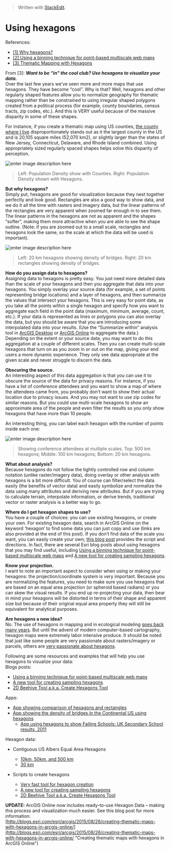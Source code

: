 


> Written with [StackEdit](https://stackedit.io/).

# Using hexagons

References:
- [[1] Why hexagons?](https://pro.arcgis.com/en/pro-app/tool-reference/spatial-statistics/h-whyhexagons.htm)
- [[2] Using a binning technique for point-based multiscale web maps](https://www.esri.com/arcgis-blog/products/arcgis-online/mapping/using-a-binning-technique-for-point-based-multiscale-web-maps/)
- [[3] Thematic Mapping with Hexagons](https://www.esri.com/about/newsroom/insider/thematic-mapping-with-hexagons/)

From [3]:
**_Want to be “in” the cool club? Use hexagons to visualize your data._**  
Over the last few years we’ve seen more and more maps that use hexagons. They have become “cool”. Why is that? Well, hexagons and other regularly shaped features allow you to normalize geography for thematic mapping rather than be constrained to using irregular shaped polygons created from a political process (for example, county boundaries, census tracts, zip codes, etc.). And this is VERY useful because of the massive disparity in some of these shapes.

For instance, if you create a thematic map using US counties, [the county where I live](http://en.wikipedia.org/wiki/San_Bernardino_County,_California) disproportionately stands out as it the largest county in the US and is 20,105 square miles (52,070 km2), or slightly larger than the states of New Jersey, Connecticut, Delaware, and Rhode Island combined. Using appropriately sized regularly spaced shapes helps solve this disparity of perception.

![enter image description here](http://www.esri.com/about/newsroom/wp-content/uploads/files/2015/04/1_640.jpg)
> Left: Population Density show with Counties. Right: Population Density shown with Hexagons.

**But why hexagons?**  
Simply put, hexagons are good for visualization because they nest together perfectly and look good. Rectangles are also a good way to show data, and we do it all the time with rasters and imagery data, but the linear patterns of the rectangles are very apparent when zoomed far enough in to see them. The linear patterns in the hexagons are not as apparent and the shapes “softer”, making them more attractive when you are able to see the shape outline. (Note: if you are zoomed out to a small scale, rectangles and hexagons look the same, so the scale at which the data will be used is important).

![enter image description here](http://www.esri.com/about/newsroom/wp-content/uploads/files/2015/04/2_640.jpg)
> Left: 20 km hexagons showing density of bridges. Right: 20 km rectangles showing density of bridges.

**How do you assign data to hexagons?**  
Assigning data to hexagons is pretty easy. You just need more detailed data than the scale of your hexagons and then you aggregate that data into your hexagons. You simply overlay your source data (for example, a set of points representing bridge locations) and a layer of hexagons, and then summarize the values that intersect your hexagons. This is very easy for point data, as you take all the points within a single hexagon and specify how you want to aggregate each field in the point data (maximum, minimum, average, count, etc.). If your data is represented as lines or polygons you can also overlay the data, but you should be aware that you are introducing some interpolated data into your results. (Use the “Summarize within” analysis tool in [ArcGIS Desktop](http://pro.arcgis.com/en/pro-app/tool-reference/analysis/summarize-within.htm) or [ArcGIS Online](https://doc.arcgis.com/en/arcgis-online/use-maps/perform-analysis.htm) to aggregate the data.)  
Depending on the extent or your source data, you may want to do this aggregation at a couple of different scales. Then you can create multi-scale hexagons that turn on as you zoom in or out on the map, giving your end users a more dynamic experience. They only see data appropriate at the given scale and never struggle to discern the data.

**Obscuring the source.**  
An interesting aspect of this data aggregation is that you can use it to obscure the source of the data for privacy reasons. For instance, if you have a list of conference attendees and you want to show a map of where the attendees came from, you probably don’t want to show their actual location due to privacy issues. And you may not want to use zip codes for similar reasons. But you could use multi-scale hexagons to show an approximate area of the people and even filter the results so you only show hexagons that have more than 10 people.

An interesting thing, you can label each hexagon with the number of points inside each one:

![enter image description here](http://www.esri.com/about/newsroom/wp-content/uploads/files/2015/04/3.jpg)
> Showing conference attendees at multiple scales. Top: 500 km hexagons; Middle: 100 km hexagons; Bottom: 20 km hexagons.

**What about analysis?**  
Because hexagons do not follow the tightly controlled row and column notation (unlike raster/imagery data), doing overlay or other analysis with hexagons is a bit more difficult. You of course can filter/select the data easily (the benefits of vector data) and easily symbolize and normalize the data using many attributes and deriving new attributes. But if you are trying to calculate terrain, interpolate information, or derive trends, traditional vector or raster analysis is a better way to go.

**Where do I get hexagon shapes to use?**  
You have a couple of choices: you can use existing hexagons, or create your own. For existing hexagon data, search in ArcGIS Online on the keyword ‘hexagon’ to find some data you can just copy and use (links are also provided at the end of this post). If you don’t find data of the scale you want, you can easily create your own; [this blog post](http://blogs.esri.com/esri/arcgis/2012/07/09/2d-beehive-tool-a-k-a-create-hexagons-tool/) provides the script and directions. In fact, there are several Esri blog posts about using hexagons that you may find useful, including [Using a binning technique for point-based multiscale web maps](http://blogs.esri.com/esri/arcgis/2012/06/08/using-a-binning-technique-for-point-based-multiscale-web-maps/) and [A new tool for creating sampling hexagons](http://blogs.esri.com/esri/arcgis/2013/05/06/a-new-tool-for-creating-sampling-hexagons/).

**Know your projection.**  
I want to note an important aspect to consider when using or making your hexagons: the projection/coordinate system is very important. Because you are normalizing the features, you need to make sure you use hexagons that are based on an equal area projection (or spheroid based radians) or you can skew the visual results. If you end up re-projecting your data, then bear in mind your hexagons will be distorted in terms of their shape and apparent size but because of their original equal area property they will still be equivalent for analytical purposes.

**Are hexagons a new idea?**  
No. The use of hexagons in mapping and in ecological modeling [goes back many years](http://mappinglondon.co.uk/2013/hexagonal-map-of-london/). But until the advent of modern computer-based cartography, hexagon maps were extremely labor intensive produce. It should be noted that just like some people are very passionate about rasters/imagery or parcels, others are [very passionate about hexagons](http://hexnet.org/).

Following are some resources and examples that will help you use hexagons to visualize your data:  
Blogs posts:

-   [Using a binning technique for point-based multiscale web maps](http://blogs.esri.com/esri/arcgis/2012/06/08/using-a-binning-technique-for-point-based-multiscale-web-maps/)
-   [A new tool for creating sampling hexagons](http://blogs.esri.com/esri/arcgis/2013/05/06/a-new-tool-for-creating-sampling-hexagons/%5d)
-   [2D Beehive Tool a.k.a. Create Hexagons Tool](http://blogs.esri.com/esri/arcgis/2012/07/09/2d-beehive-tool-a-k-a-create-hexagons-tool/)

Apps:

-   [App showing comparison of hexagons and rectangles](http://damian.maps.arcgis.com/apps/StorytellingSwipe/index.html?appid=ad1e265fa67b41139c87c7d03458eacb)
-   [App showing the density of bridges in the Continental US using hexagons](http://damian.maps.arcgis.com/apps/webappviewer/index.html?id=85967ecbe6cf42faa2f9e71a037dfbd4)
    -   [App using hexagons to show Failing Schools: UK Secondary School results, 2011](http://www.arcgis.com/apps/OnePane/splash/index.html?appid=dfe732ba315c4cc4a583528e8e7e4c85)

Hexagon data:

-   Contiguous US Albers Equal Area Hexagons
    -   [10km, 50km, and 500 km](http://damian.maps.arcgis.com/home/item.html?id=52ddd064528241a7a75aec2320e5d450)
    -   [30 km](http://damian.maps.arcgis.com/home/item.html?id=dc797d88227348318029d098ac2bc395)

-   Scripts to create hexagons
    -   [Very fast tool for hexagon creation](http://www.arcgis.com/home/item.html?id=03388990d3274160afe240ac54763e57)
    -   [A new tool for creating sampling hexagons](http://blogs.esri.com/esri/arcgis/2013/05/06/a-new-tool-for-creating-sampling-hexagons/)
    -   [2D Beehive Tool a.k.a. Create Hexagons Tool](http://blogs.esri.com/esri/arcgis/2012/07/09/2d-beehive-tool-a-k-a-create-hexagons-tool/)

**UPDATE:** ArcGIS Online now includes ready-to-use Hexagon Data – making this process and visualization much easier. See this blog post for more information:  
[http://blogs.esri.com/esri/arcgis/2015/08/26/creating-thematic-maps-with-hexagons-in-arcgis-online/](http://blogs.esri.com/esri/arcgis/2015/08/26/creating-thematic-maps-with-hexagons-in-arcgis-online/ "Creating thematic maps with hexagons in ArcGIS Online")
<!--stackedit_data:
eyJoaXN0b3J5IjpbMTkwMzU1NDYxM119
-->